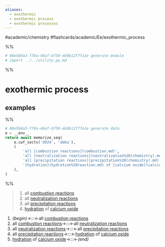 ```yaml
---
aliases:
  - exothermic
  - exothermic process
  - exothermic processes
---
```


#academic/chemistry #flashcards/academic/Ee/exothermic_process

%%
```Python
# 08e5b0a3-f78a-46af-bf50-eb9b12f7fa1e generate module
# import ../../utility.py.md
```
%%

# exothermic process

## examples

%%
```Python
# 08e5b0a3-f78a-46af-bf50-eb9b12f7fa1e generate data
e = __env__
return await memorize_seq(
	e.cwf_sects('d924', 'abba'),
	(
		'all [combustion reactions](combustion.md)',
		'all [neutralization reactions](neutralization%20(chemistry).md)',
		'all [precipitation reactions](precipitation%20(chemistry).md)',
		'[hydration](hydration%20reaction.md) of [calcium oxide](calcium%20oxide.md)',
	),
)
```
%%

<!--08e5b0a3-f78a-46af-bf50-eb9b12f7fa1e generate section="d924"--><!-- The following content is generated at 2023-04-01T22:38:27.897121+08:00. Any edits will be overridden! -->

> 1. all [combustion reactions](combustion.md)
> 2. all [neutralization reactions](neutralization%20(chemistry).md)
> 3. all [precipitation reactions](precipitation%20(chemistry).md)
> 4. [hydration](hydration%20reaction.md) of [calcium oxide](calcium%20oxide.md)

<!--/08e5b0a3-f78a-46af-bf50-eb9b12f7fa1e-->

<!--08e5b0a3-f78a-46af-bf50-eb9b12f7fa1e generate section="abba"--><!-- The following content is generated at 2023-04-01T22:38:27.924050+08:00. Any edits will be overridden! -->

1. _(begin)_→:::←all [combustion reactions](combustion.md) <!--SR:!2023-04-22,17,290!2023-04-22,17,290-->
2. all [combustion reactions](combustion.md)→:::←all [neutralization reactions](neutralization%20(chemistry).md) <!--SR:!2023-04-21,16,290!2023-04-22,17,290-->
3. all [neutralization reactions](neutralization%20(chemistry).md)→:::←all [precipitation reactions](precipitation%20(chemistry).md) <!--SR:!2023-04-21,16,290!2023-04-20,15,290-->
4. all [precipitation reactions](precipitation%20(chemistry).md)→:::←[hydration](hydration%20reaction.md) of [calcium oxide](calcium%20oxide.md) <!--SR:!2023-04-12,6,230!2023-04-22,17,290-->
5. [hydration](hydration%20reaction.md) of [calcium oxide](calcium%20oxide.md)→:::←_(end)_ <!--SR:!2023-04-22,17,290!2023-04-11,3,250-->

<!--/08e5b0a3-f78a-46af-bf50-eb9b12f7fa1e-->
